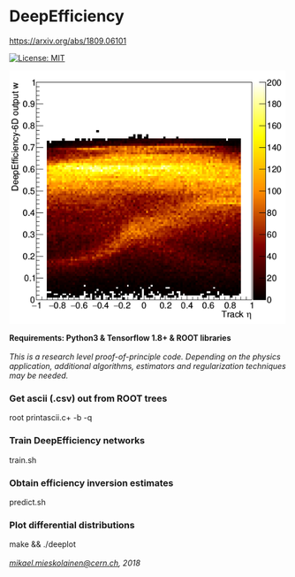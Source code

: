 # DeepEfficiency
https://arxiv.org/abs/1809.06101

[![License: MIT](https://img.shields.io/badge/License-MIT-yellow.svg)](https://opensource.org/licenses/MIT)

<img width="500px" src="figs/deepnet.png">

**Requirements: Python3 & Tensorflow 1.8+ & ROOT libraries**
</br>
</br>
*This is a research level proof-of-principle code. Depending on the physics application, additional algorithms, estimators and regularization techniques may be needed.*
</br>

### Get ascii (.csv) out from ROOT trees
root printascii.c+ -b -q

### Train DeepEfficiency networks
train.sh

### Obtain efficiency inversion estimates
predict.sh

### Plot differential distributions
make && ./deeplot
</br>
</br>
*mikael.mieskolainen@cern.ch, 2018*
